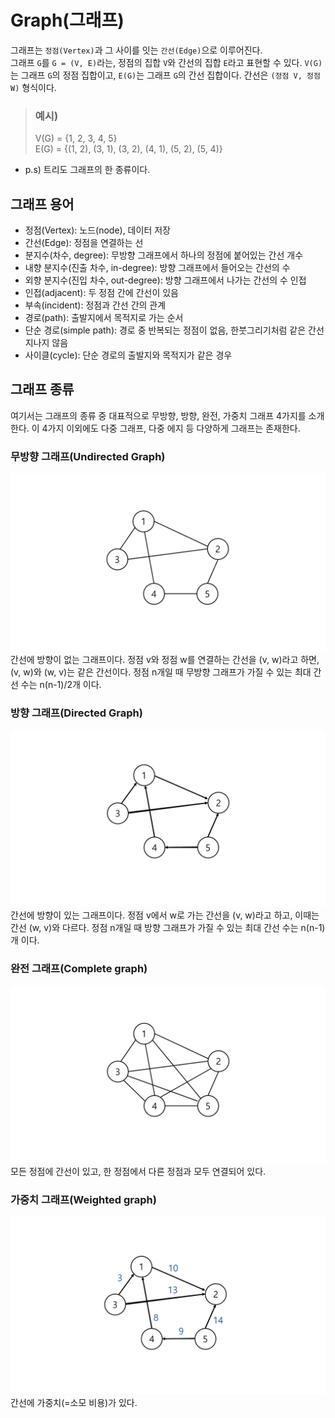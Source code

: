 # Graph(그래프)

그래프는 `정점(Vertex)`과 그 사이를 잇는 `간선(Edge)`으로 이루어진다.<br />
그래프 `G`를 `G = (V, E)`라는, 정점의 집합 `V`와 간선의 집합 `E`라고 표현할 수 있다.
`V(G)`는 그래프 `G`의 정점 집합이고, `E(G)`는 그래프 `G`의 간선 집합이다. 간선은 `(정점 V, 정점 W)` 형식이다.

>### 예시)
> V(G) = {1, 2, 3, 4, 5}<br/>
E(G) = {(1, 2), (3, 1), (3, 2), (4, 1), (5, 2), (5, 4)}


* p.s) 트리도 그래프의 한 종류이다.


## 그래프 용어


- 정점(Vertex): 노드(node), 데이터 저장
- 간선(Edge): 정점을 연결하는 선
- 분지수(차수, degree): 무방향 그래프에서 하나의 정점에 붙어있는 간선 개수
- 내향 분지수(진출 차수, in-degree): 방향 그래프에서 들어오는 간선의 수
- 외향 분지수(진입 차수, out-degree): 방향 그래프에서 나가는 간선의 수
인접
- 인접(adjacent): 두 정점 간에 간선이 있음
- 부속(incident): 정점과 간선 간의 관계
- 경로(path): 출발지에서 목적지로 가는 순서
- 단순 경로(simple path): 경로 중 반복되는 정점이 없음, 한붓그리기처럼 같은 간선 지나지 않음
- 사이클(cycle): 단순 경로의 출발지와 목적지가 같은 경우

## 그래프 종류
여기서는 그래프의 종류 중 대표적으로 무방향, 방향, 완전, 가중치 그래프 4가지를 소개한다. 이 4가지 이외에도 다중 그래프, 다중 에지 등 다양하게 그래프는 존재한다.

### 무방향 그래프(Undirected Graph)
![img.png](graph_image/Undirected_Graph.png)
간선에 방향이 없는 그래프이다. 정점 v와 정점 w를 연결하는 간선을 (v, w)라고 하면, (v, w)와 (w, v)는 같은 간선이다.
정점 n개일 때 무방향 그래프가 가질 수 있는 최대 간선 수는 n(n-1)/2개 이다.



### 방향 그래프(Directed Graph)
![img_1.png](graph_image/Directed_Graph.png)
간선에 방향이 있는 그래프이다. 정점 v에서 w로 가는 간선을 (v, w)라고 하고, 이때는 간선 (w, v)와 다르다.
정점 n개일 때 방향 그래프가 가질 수 있는 최대 간선 수는 n(n-1)개 이다.



### 완전 그래프(Complete graph)
![img_2.png](graph_image/Complete_graph.png)
모든 정점에 간선이 있고, 한 정점에서 다른 정점과 모두 연결되어 있다.



### 가중치 그래프(Weighted graph)
![img_3.png](graph_image/Weighted_graph.png)
간선에 가중치(=소모 비용)가 있다.
